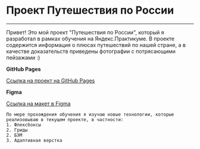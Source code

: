 # Проект Путешествия по России
---

Привет! Это мой проект "Путешествия по России", который я разработал в рамках обучения на Яндекс.Практикуме.
В проекте содержится информация о плюсах путешествий по нашей стране, а в качестве доказательств приведены фотографии с потрясающими пейзажами :)

**GitHub Pages**

[Ссылка на проект на GitHub Pages](https://evgboch.github.io/russian-travel/index.html)

**Figma**

[Ссылка на макет в Figma](https://www.figma.com/file/5S2WSbEFL6awjVWJ0NWL8Q/Sprint-3_-Russia-_-desktop-mobile?node-id=28503%3A0)

```
По мере прохождения обучения я изучаю новые технологии, которые реализовываю в текущем проекте, в частности:
1. Флексбоксы
2. Гриды
2. БЭМ
3. Адаптивная верстка
```
